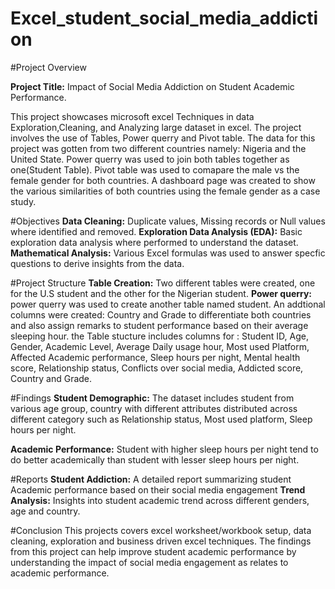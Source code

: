# Excel_student_social_media_addiction

#Project Overview

**Project Title:** Impact of Social Media Addiction on Student Academic Performance.


This project showcases microsoft excel Techniques in data Exploration,Cleaning, and Analyzing large dataset in excel. The project involves the use of Tables, Power querry and Pivot table.
The data for this project was gotten from two different countries namely: Nigeria and the United State. Power querry was used to join both tables together as one(Student Table).
Pivot table was used to comapare the male vs the female gender for both countries.
A dashboard page was created to show the various similarities of both countries using the female gender as a case study.

#Objectives
**Data Cleaning:** Duplicate values, Missing records or Null values where identified and removed.
**Exploration Data Analysis (EDA):** Basic exploration data analysis where performed to understand the dataset.
**Mathematical Analysis:** Various Excel formulas was used to answer specfic questions to derive insights from the data.

#Project Structure
**Table Creation:** Two different tables were created, one for the U.S student and the other for the Nigerian student. 
**Power querry:** power querry was used to create another table named student. An addtional columns were created: Country and Grade to differentiate both countries and also assign remarks to student performance based on their average sleeping hour. the Table stucture includes columns for : Student ID, Age, Gender, Academic Level, Average Daily usage hour, Most used Platform, Affected Academic performance, Sleep hours per night, Mental health score, Relationship status, Conflicts over social media, Addicted score, Country and Grade.

#Findings
**Student Demographic:** The dataset includes student from various age group, country with different attributes distributed across different category such as Relationship status, Most used platform, Sleep hours per night.

**Academic Performance:** Student with higher sleep hours per night tend to do better academically than student with lesser sleep hours per night.

#Reports
**Student Addiction:** A detailed report summarizing student Academic performance based on their social media engagement
**Trend Analysis:** Insights into student academic trend across different genders, age and country.


#Conclusion
This projects covers excel worksheet/workbook setup, data cleaning, exploration and business driven excel techniques. The findings from this project can help improve student academic performance by understanding the impact of social media engagement as relates to academic performance.





